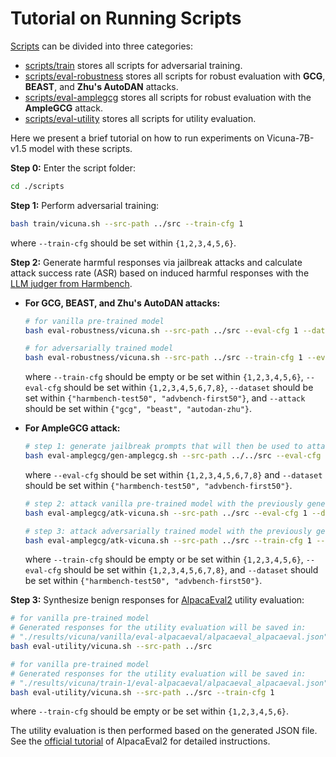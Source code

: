 # Tutorial on Running Scripts

[Scripts](./) can be divided into three categories:

- [scripts/train](./train) stores all scripts for adversarial training.
- [scripts/eval-robustness](./eval-robustness) stores all scripts for robust evaluation with **GCG**, **BEAST**, and **Zhu's AutoDAN** attacks.
- [scripts/eval-amplegcg](./eval-amplegcg) stores all scripts for robust evaluation with the **AmpleGCG** attack.
- [scripts/eval-utility](./eval-utility) stores all scripts for utility evaluation.

Here we present a brief tutorial on how to run experiments on Vicuna-7B-v1.5 model with these scripts.

**Step 0:** Enter the script folder:

```bash
cd ./scripts
```

**Step 1:** Perform adversarial training:

```bash
bash train/vicuna.sh --src-path ../src --train-cfg 1
```

where `--train-cfg` should be set within `{1,2,3,4,5,6}`.

**Step 2:** Generate harmful responses via jailbreak attacks and calculate attack success rate (ASR) based on induced harmful responses with the [LLM judger from Harmbench](https://huggingface.co/cais/HarmBench-Llama-2-13b-cls).

- **For GCG, BEAST, and Zhu's AutoDAN attacks:**

  ```bash
  # for vanilla pre-trained model
  bash eval-robustness/vicuna.sh --src-path ../src --eval-cfg 1 --dataset harmbench-test50 --attack gcg
  
  # for adversarially trained model
  bash eval-robustness/vicuna.sh --src-path ../src --train-cfg 1 --eval-cfg 1 --dataset harmbench-test50 --attack gcg
  ```

  where `--train-cfg` should be empty or be set within `{1,2,3,4,5,6}`, `--eval-cfg` should be set within `{1,2,3,4,5,6,7,8}`, `--dataset` should be set within `{"harmbench-test50", "advbench-first50"}`, and `--attack` should be set within `{"gcg", "beast", "autodan-zhu"}`.

- **For AmpleGCG attack:**

  ```bash
  # step 1: generate jailbreak prompts that will then be used to attack ALL possible models
  bash eval-amplegcg/gen-amplegcg.sh --src-path ../../src --eval-cfg 1 --dataset harmbench-first50
  ```

  where `--eval-cfg` should be set within `{1,2,3,4,5,6,7,8}` and `--dataset` should be set within `{"harmbench-test50", "advbench-first50"}`.
  ```bash
  # step 2: attack vanilla pre-trained model with the previously generated AmpleGCG jailbreak prompts
  bash eval-amplegcg/atk-vicuna.sh --src-path ../src --eval-cfg 1 --dataset harmbench-test50
  
  # step 3: attack adversarially trained model with the previously generated AmpleGCG jailbreak prompts
  bash eval-amplegcg/atk-vicuna.sh --src-path ../src --train-cfg 1 --eval-cfg 1 --dataset harmbench-test50
  ```

  where `--train-cfg` should be empty or be set within `{1,2,3,4,5,6}`, `--eval-cfg` should be set within `{1,2,3,4,5,6,7,8}`, and `--dataset` should be set within `{"harmbench-test50", "advbench-first50"}`.

**Step 3:** Synthesize benign responses for [AlpacaEval2](https://github.com/tatsu-lab/alpaca_eval) utility evaluation:

```bash
# for vanilla pre-trained model
# Generated responses for the utility evaluation will be saved in:
# "./results/vicuna/vanilla/eval-alpacaeval/alpacaeval_alpacaeval.json"
bash eval-utility/vicuna.sh --src-path ../src

# for vanilla pre-trained model
# Generated responses for the utility evaluation will be saved in:
# "./results/vicuna/train-1/eval-alpacaeval/alpacaeval_alpacaeval.json"
bash eval-utility/vicuna.sh --src-path ../src --train-cfg 1
```

where `--train-cfg` should be empty or be set within `{1,2,3,4,5,6}`.

The utility evaluation is then performed based on the generated JSON file. See the [official tutorial](https://github.com/tatsu-lab/alpaca_eval?tab=readme-ov-file#evaluating-a-model) of AlpacaEval2 for detailed instructions.